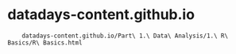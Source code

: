 # datadays-content.github.io

        datadays-content.github.io/Part\ 1.\ Data\ Analysis/1.\ R\ Basics/R\ Basics.html
      
